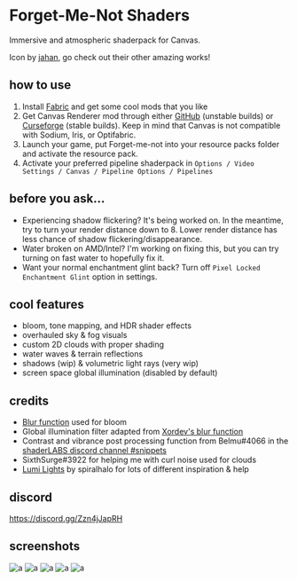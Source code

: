 # Forget-Me-Not Shaders

Immersive and atmospheric shaderpack for Canvas. 

Icon by [jahan](https://www.instagram.com/jahan.artt/), go check out their other amazing works!

## how to use
1. Install [Fabric](https://fabricmc.net/) and get some cool mods that you like
2. Get Canvas Renderer mod through either [GitHub](https://github.com/vram-guild/canvas/releases) (unstable builds) or [Curseforge](https://www.curseforge.com/minecraft/mc-mods/canvas-renderer) (stable builds). Keep in mind that Canvas is not compatible with Sodium, Iris, or Optifabric.
3. Launch your game, put Forget-me-not into your resource packs folder and activate the resource pack.
4. Activate your preferred pipeline shaderpack in `Options / Video Settings / Canvas / Pipeline Options / Pipelines`

## before you ask...
- Experiencing shadow flickering? It's being worked on. In the meantime, try to turn your render distance down to 8. Lower render distance has less chance of shadow flickering/disappearance.
- Water broken on AMD/Intel? I'm working on fixing this, but you can try turning on fast water to hopefully fix it.
- Want your normal enchantment glint back? Turn off `Pixel Locked Enchantment Glint` option in settings.

## cool features
- bloom, tone mapping, and HDR shader effects
- overhauled sky & fog visuals
- custom 2D clouds with proper shading
- water waves & terrain reflections
- shadows (wip) & volumetric light rays (very wip)
- screen space global illumination (disabled by default)

## credits
-  [Blur function](https://github.com/Jam3/glsl-fast-gaussian-blur) used for bloom
- Global illumination filter adapted from [Xordev's blur function](https://github.com/XorDev/Ominous-Shaderpack/blob/main/shaders/lib/Blur.inc)
- Contrast and vibrance post processing function from Belmu#4066 in the [shaderLABS discord channel #snippets](https://discord.com/channels/237199950235041794/525510804494221312/959153316401655849)
- SixthSurge#3922 for helping me with curl noise used for clouds
- [Lumi Lights](https://github.com/spiralhalo/LumiLights) by spiralhalo for lots of different inspiration & help

## discord
https://discord.gg/Zzn4jJapRH

## screenshots
![a](https://media.discordapp.net/attachments/286649185468678144/974029571299098724/unknown.png?width=1276&height=676)
![a](https://cdn.discordapp.com/attachments/734161464184799296/961154329191010314/unknown.png)
![a](https://cdn.discordapp.com/attachments/734161464184799296/968210355715190804/unknown.png)
![a](https://media.discordapp.net/attachments/968943385803108424/974033201217548388/unknown.png?width=1276&height=676)
![a](https://cdn.discordapp.com/attachments/766910398108532737/981453894272057386/unknown.png)